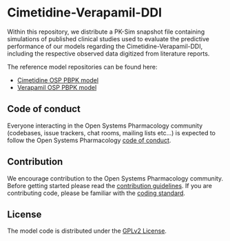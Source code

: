 # Cimetidine-Verapamil-DDI
Within this repository, we distribute a PK-Sim snapshot file containing simulations of published clinical studies used to evaluate the predictive performance of our models regarding the Cimetidine-Verapamil-DDI, including the respective observed data digitized from literature reports.

The reference model repositories can be found here:

- [Cimetidine OSP PBPK model](https://github.com/Open-Systems-Pharmacology/Cimetidine-Model)
- [Verapamil OSP PBPK model](https://github.com/Open-Systems-Pharmacology/Verapamil-Model)

## Code of conduct

Everyone interacting in the Open Systems Pharmacology community (codebases, issue trackers, chat rooms, mailing lists etc...) is expected to follow the Open Systems Pharmacology [code of conduct](https://github.com/Open-Systems-Pharmacology/Suite/blob/master/CODE_OF_CONDUCT.md#contributor-covenant-code-of-conduct).

## Contribution

We encourage contribution to the Open Systems Pharmacology community. Before getting started please read the [contribution guidelines](https://github.com/Open-Systems-Pharmacology/Suite/blob/master/CONTRIBUTING.md#ways-to-contribute). If you are contributing code, please be familiar with the [coding standard](https://github.com/Open-Systems-Pharmacology/Suite/blob/master/CODING_STANDARDS.md#visual-studio-settings).

## License

The model code is distributed under the [GPLv2 License](https://github.com/Open-Systems-Pharmacology/Suite/blob/develop/LICENSE).